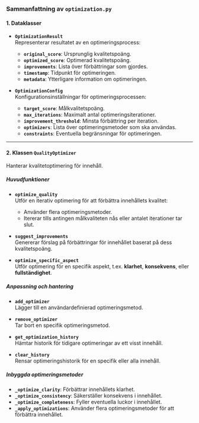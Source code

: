 ### **Sammanfattning av `optimization.py`**

#### **1. Dataklasser**
- **`OptimizationResult`**  
  Representerar resultatet av en optimeringsprocess:
  - **`original_score`**: Ursprunglig kvalitetspoäng.
  - **`optimized_score`**: Optimerad kvalitetspoäng.
  - **`improvements`**: Lista över förbättringar som gjordes.
  - **`timestamp`**: Tidpunkt för optimeringen.
  - **`metadata`**: Ytterligare information om optimeringen.

- **`OptimizationConfig`**  
  Konfigurationsinställningar för optimeringsprocessen:
  - **`target_score`**: Målkvalitetspoäng.
  - **`max_iterations`**: Maximalt antal optimeringsiterationer.
  - **`improvement_threshold`**: Minsta förbättring per iteration.
  - **`optimizers`**: Lista över optimeringsmetoder som ska användas.
  - **`constraints`**: Eventuella begränsningar för optimeringen.

---

#### **2. Klassen `QualityOptimizer`**
Hanterar kvalitetoptimering för innehåll.

##### **Huvudfunktioner**
- **`optimize_quality`**  
  Utför en iterativ optimering för att förbättra innehållets kvalitet:
  - Använder flera optimeringsmetoder.
  - Itererar tills antingen målkvaliteten nås eller antalet iterationer tar slut.

- **`suggest_improvements`**  
  Genererar förslag på förbättringar för innehållet baserat på dess kvalitetspoäng.

- **`optimize_specific_aspect`**  
  Utför optimering för en specifik aspekt, t.ex. **klarhet**, **konsekvens**, eller **fullständighet**.

##### **Anpassning och hantering**
- **`add_optimizer`**  
  Lägger till en användardefinierad optimeringsmetod.

- **`remove_optimizer`**  
  Tar bort en specifik optimeringsmetod.

- **`get_optimization_history`**  
  Hämtar historik för tidigare optimeringar av ett visst innehåll.

- **`clear_history`**  
  Rensar optimeringshistorik för en specifik eller alla innehåll.

##### **Inbyggda optimeringsmetoder**
- **`_optimize_clarity`**: Förbättrar innehållets klarhet.
- **`_optimize_consistency`**: Säkerställer konsekvens i innehållet.
- **`_optimize_completeness`**: Fyller eventuella luckor i innehållet.
- **`_apply_optimizations`**: Använder flera optimeringsmetoder för att förbättra innehållet.
